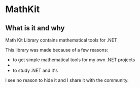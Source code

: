 # MathKit

## What is it and why

Math Kit Library contains mathematical tools for .NET

This library was made because of a few reasons:
- to get simple mathematical tools for my own .NET projects
- 
- to study .NET and it's 

I see no reason to hide it and I share it with the community.

